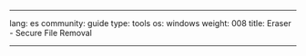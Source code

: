 

---

lang: es
community: guide
type: tools
os: windows
weight: 008
title: Eraser - Secure File Removal

---

<stub>

